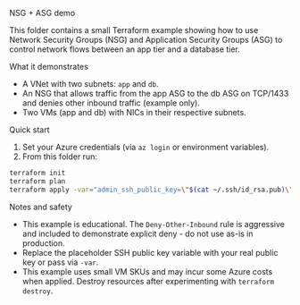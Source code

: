 NSG + ASG demo

This folder contains a small Terraform example showing how to use Network Security Groups (NSG) and Application Security Groups (ASG) to control network flows between an app tier and a database tier.

What it demonstrates
- A VNet with two subnets: `app` and `db`.
- An NSG that allows traffic from the app ASG to the db ASG on TCP/1433 and denies other inbound traffic (example only).
- Two VMs (app and db) with NICs in their respective subnets.

Quick start
1. Set your Azure credentials (via `az login` or environment variables).
2. From this folder run:

```bash
terraform init
terraform plan
terraform apply -var="admin_ssh_public_key=\"$(cat ~/.ssh/id_rsa.pub)\"" -auto-approve
```

Notes and safety
- This example is educational. The `Deny-Other-Inbound` rule is aggressive and included to demonstrate explicit deny - do not use as-is in production.
- Replace the placeholder SSH public key variable with your real public key or pass via `-var`.
- This example uses small VM SKUs and may incur some Azure costs when applied. Destroy resources after experimenting with `terraform destroy`.
